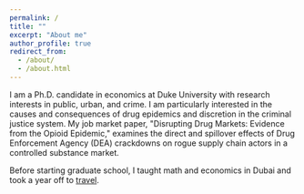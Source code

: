```yaml
---
permalink: /
title: ""
excerpt: "About me"
author_profile: true
redirect_from: 
  - /about/
  - /about.html
---
```


<meta name="google-site-verification" content="F1PA5O0lN6ADr5Cde5ABVSGNCeayniG2Il_SGyFGQjA" />


I am a Ph.D. candidate in economics at Duke University with research interests in public, urban, and crime. I am particularly interested in the causes and consequences of drug epidemics and discretion in the criminal justice system. My job market paper, "Disrupting Drug Markets: Evidence from the Opioid Epidemic," examines the direct and spillover effects of Drug Enforcement Agency (DEA) crackdowns on rogue supply chain actors in a controlled substance market. 

Before starting graduate school, I taught math and economics in Dubai and took a year off to [travel](https://twitter.com/adamksoliman/status/1402014895214776331?s=20&t=kWelDx7GIkrv42lqRBRhfQ). 
